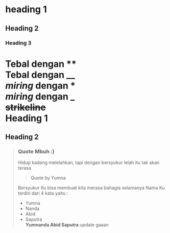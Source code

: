 # heading 1
## Heading 2
### Heading 3
**Tebal** dengan **  
__Tebal__ dengan __  
*miring* dengan *  
_miring_ dengan _  
~~strikeline~~  
Heading 1 
=========
Heading 2
---------
> ### Quote Mbuh :)
> Hidup kadang melelahkan, tapi dengan bersyukur lelah itu tak akan terasa  
>> Quote by Yumna  
>
> Bersyukur itu bisa membuat kita merasa bahagia selamanya
> Nama Ku terdiri dari 4 kata yaitu :  
> - Yumna
> - Nanda
> - Abid 
> - Saputra  
**Yumnanda Abid Saputra**
update gaaan
